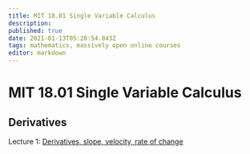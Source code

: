 ```yaml
---
title: MIT 18.01 Single Variable Calculus
description: 
published: true
date: 2021-01-13T05:20:54.843Z
tags: mathematics, massively open online courses
editor: markdown
---
```


# MIT 18.01 Single Variable Calculus

## Derivatives

Lecture 1: [Derivatives, slope, velocity, rate of change](/mooc-notes/mit-18-01-single-variable-calculus/lecture-1)